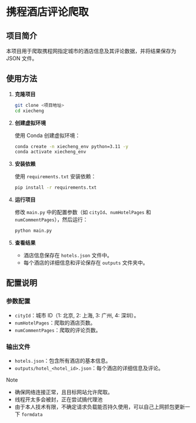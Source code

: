 # 携程酒店评论爬取

## 项目简介

本项目用于爬取携程网指定城市的酒店信息及其评论数据，并将结果保存为 JSON 文件。

## 使用方法

1. **克隆项目**

   ```bash
   git clone <项目地址>
   cd xiecheng
   ```

2. **创建虚拟环境**

   使用 Conda 创建虚拟环境：

   ```bash
   conda create -n xiecheng_env python=3.11 -y
   conda activate xiecheng_env
   ```

3. **安装依赖**

   使用 `requirements.txt` 安装依赖：

   ```bash
   pip install -r requirements.txt
   ```

4. **运行项目**

   修改 `main.py` 中的配置参数（如 `cityId`、`numHotelPages` 和 `numCommentPages`），然后运行：

   ```bash
   python main.py
   ```

5. **查看结果**

   - 酒店信息保存在 `hotels.json` 文件中。
   - 每个酒店的详细信息和评论保存在 `outputs` 文件夹中。

## 配置说明

### 参数配置

- `cityId`：城市 ID（1: 北京, 2: 上海, 3: 广州, 4: 深圳）。
- `numHotelPages`：爬取的酒店页数。
- `numCommentPages`：爬取的评论页数。

### 输出文件

- `hotels.json`：包含所有酒店的基本信息。
- `outputs/hotel_<hotel_id>.json`：每个酒店的详细信息及评论。

> [!note]
>
> - 确保网络连接正常，且目标网站允许爬取。
> - 线程开太多会被封，正在尝试搞代理池
> - 由于本人技术有限，不确定请求负载能否持久使用，可以自己上网抓包更新一下 `formdata`
